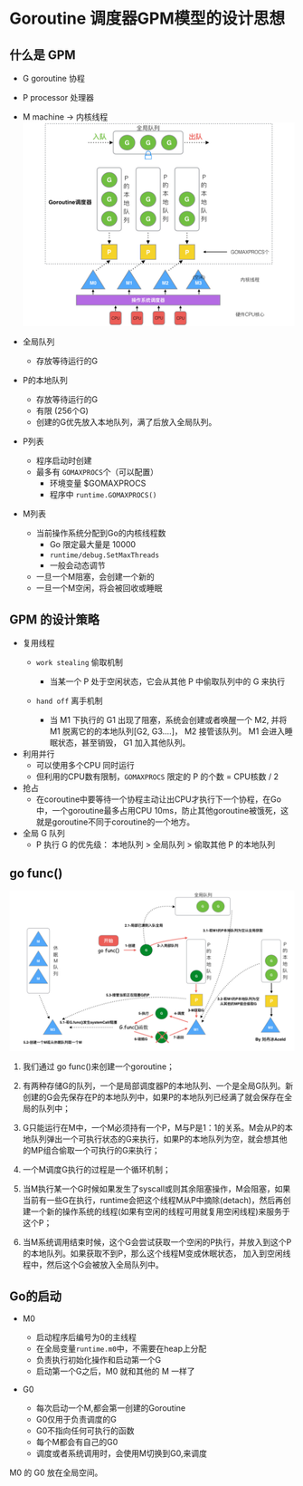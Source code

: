 # Goroutine 调度器GPM模型的设计思想

## 什么是 GPM
- G goroutine 协程
- P processor 处理器
- M machine -> 内核线程
![GPM](./GPM.png)

- 全局队列
    - 存放等待运行的G
- P的本地队列
    - 存放等待运行的G
    - 有限 (256个G)
    - 创建的G优先放入本地队列，满了后放入全局队列。
- P列表
    - 程序启动时创建
    - 最多有 `GOMAXPROCS`个（可以配置）
        - 环境变量 $GOMAXPROCS
        - 程序中 `runtime.GOMAXPROCS()`
- M列表
    - 当前操作系统分配到Go的内核线程数
        - Go 限定最大量是 10000
        - `runtime/debug.SetMaxThreads`
        - 一般会动态调节
    - 一旦一个M阻塞，会创建一个新的
    - 一旦一个M空闲，将会被回收或睡眠


## GPM 的设计策略
- 复用线程
    - `work stealing` 偷取机制
        - 当某一个 P 处于空闲状态，它会从其他 P 中偷取队列中的 G 来执行

    - `hand off` 离手机制
        - 当 M1 下执行的 G1 出现了阻塞，系统会创建或者唤醒一个 M2, 并将 M1 脱离它的的本地队列[G2, G3....]， M2 接管该队列。 M1 会进入睡眠状态，甚至销毁， G1 加入其他队列。
- 利用并行
    - 可以使用多个CPU 同时运行
    - 但利用的CPU数有限制，`GOMAXPROCS` 限定的 P 的个数 = CPU核数 / 2
- 抢占
    - 在coroutine中要等待一个协程主动让出CPU才执行下一个协程，在Go中，一个goroutine最多占用CPU 10ms，防止其他goroutine被饿死，这就是goroutine不同于coroutine的一个地方。
- 全局 G 队列
    - P 执行 G 的优先级： 本地队列 > 全局队列 > 偷取其他 P 的本地队列


## go func() 
![gofunc](./gofunc.jpeg)
1. 我们通过 go func()来创建一个goroutine；

2. 有两种存储G的队列，一个是局部调度器P的本地队列、一个是全局G队列。新创建的G会先保存在P的本地队列中，如果P的本地队列已经满了就会保存在全局的队列中；

3. G只能运行在M中，一个M必须持有一个P，M与P是1：1的关系。M会从P的本地队列弹出一个可执行状态的G来执行，如果P的本地队列为空，就会想其他的MP组合偷取一个可执行的G来执行；

4. 一个M调度G执行的过程是一个循环机制；

5. 当M执行某一个G时候如果发生了syscall或则其余阻塞操作，M会阻塞，如果当前有一些G在执行，runtime会把这个线程M从P中摘除(detach)，然后再创建一个新的操作系统的线程(如果有空闲的线程可用就复用空闲线程)来服务于这个P；

6. 当M系统调用结束时候，这个G会尝试获取一个空闲的P执行，并放入到这个P的本地队列。如果获取不到P，那么这个线程M变成休眠状态， 加入到空闲线程中，然后这个G会被放入全局队列中。

## Go的启动
- M0
    - 启动程序后编号为0的主线程
    - 在全局变量`runtime.m0`中，不需要在heap上分配
    - 负责执行初始化操作和启动第一个G
    - 启动第一个G之后，M0 就和其他的 M 一样了

- G0
    - 每次启动一个M,都会第一创建的Goroutine
    - G0仅用于负责调度的G
    - G0不指向任何可执行的函数
    - 每个M都会有自己的G0
    - 调度或者系统调用时，会使用M切换到G0,来调度

M0 的 G0 放在全局空间。